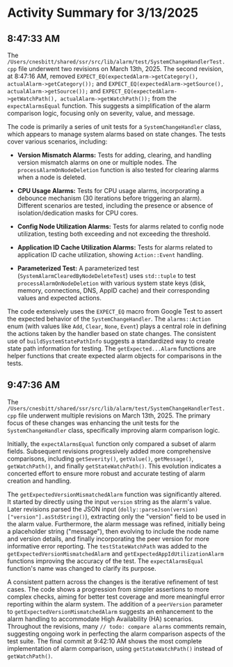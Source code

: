 # Activity Summary for 3/13/2025

## 8:47:33 AM
The `/Users/cnesbitt/shared/ssr/src/lib/alarm/test/SystemChangeHandlerTest.cpp` file underwent two revisions on March 13th, 2025.  The second revision, at 8:47:16 AM,  removed  `EXPECT_EQ(expectedAlarm->getCategory(), actualAlarm->getCategory());` and `EXPECT_EQ(expectedAlarm->getSource(), actualAlarm->getSource());` and `EXPECT_EQ(expectedAlarm->getWatchPath(), actualAlarm->getWatchPath());` from the `expectAlarmsEqual` function. This suggests a simplification of the alarm comparison logic, focusing only on severity, value, and message.

The code is primarily a series of unit tests for a `SystemChangeHandler` class, which appears to manage system alarms based on state changes.  The tests cover various scenarios, including:

* **Version Mismatch Alarms:** Tests for adding, clearing, and handling version mismatch alarms on one or multiple nodes.  The `processAlarmOnNodeDeletion` function is also tested for clearing alarms when a node is deleted.

* **CPU Usage Alarms:**  Tests for CPU usage alarms, incorporating a debounce mechanism (30 iterations before triggering an alarm).  Different scenarios are tested, including the presence or absence of isolation/dedication masks for CPU cores.

* **Config Node Utilization Alarms:** Tests for alarms related to config node utilization, testing both exceeding and not exceeding the threshold.

* **Application ID Cache Utilization Alarms:** Tests for alarms related to application ID cache utilization, showing `Action::Event` handling.

* **Parameterized Test:** A parameterized test (`SystemAlarmClearedByNodeDeleteTest`) uses  `std::tuple` to test `processAlarmOnNodeDeletion` with various system state keys (disk, memory, connections, DNS, AppID cache) and their corresponding values and expected actions.


The code extensively uses the `EXPECT_EQ` macro from Google Test to assert the expected behavior of the `SystemChangeHandler`.  The `alarms::Action` enum (with values like `Add`, `Clear`, `None`, `Event`) plays a central role in defining the actions taken by the handler based on state changes.  The consistent use of `buildSystemStatePathInfo` suggests a standardized way to create state path information for testing.  The `getExpected...Alarm` functions are helper functions that create expected alarm objects for comparisons in the tests.


## 9:47:36 AM
The `/Users/cnesbitt/shared/ssr/src/lib/alarm/test/SystemChangeHandlerTest.cpp` file underwent multiple revisions on March 13th, 2025.  The primary focus of these changes was enhancing the unit tests for the `SystemChangeHandler` class, specifically improving alarm comparison logic.

Initially, the `expectAlarmsEqual` function only compared a subset of alarm fields.  Subsequent revisions progressively added more comprehensive comparisons, including  `getSeverity()`, `getValue()`, `getMessage()`, `getWatchPath()`, and finally `getStateWatchPath()`.  This evolution indicates a concerted effort to ensure more robust and accurate testing of alarm creation and handling.

The `getExpectedVersionMismatchedAlarm` function was significantly altered.  It started by directly using the input `version` string as the alarm's value. Later revisions parsed the JSON input (`dolly::parseJson(version)["version"].asStdString()`), extracting only the "version" field to be used in the alarm value.  Furthermore, the alarm message was refined, initially being a placeholder string ("message"), then evolving to include the node name and version details, and finally incorporating the peer version for more informative error reporting. The `testStateWatchPath` was added to the `getExpectedVersionMismatchedAlarm` and `getExpectedAppIdUtilizationAlarm` functions improving the accuracy of the test.  The `expectAlarmsEqual` function's name was changed to clarify its purpose.

A consistent pattern across the changes is the iterative refinement of test cases.  The code shows a progression from simpler assertions to more complex checks, aiming for better test coverage and more meaningful error reporting within the alarm system.  The addition of a `peerVersion` parameter to `getExpectedVersionMismatchedAlarm` suggests an enhancement to the alarm handling to accommodate High Availability (HA) scenarios.  Throughout the revisions, many `// todo: compare alarms` comments remain, suggesting ongoing work in perfecting the alarm comparison aspects of the test suite.  The final commit at 9:42:10 AM shows the most complete implementation of alarm comparison, using `getStateWatchPath()` instead of `getWatchPath()`.
